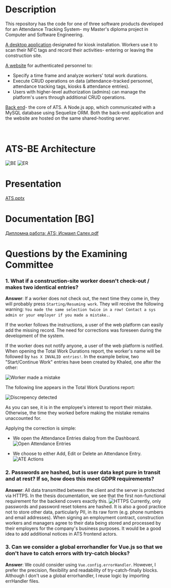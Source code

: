 # Description
This repository has the code for one of three software products developed for an Attendance Tracking System- my Master's diploma project in Computer and Software Engineering.

<p><a href="https://github.com/IsmailSalehCode/public_ATS-Kiosk-FE">A desktop application</a> designated for kiosk installation. Workers use it to scan their NFC tags and record their activities- entering or leaving the construction site.</p>

<p><a href="https://github.com/IsmailSalehCode/public_ATS-FE">A website</a> for authenticated personnel to: 
  <ul><li>Specify a time frame and analyze workers' total work durations.</li>
  <li>Execute CRUD operations on data (attendance-tracked personnel, attendance tracking tags, kiosks & attendance entries).</li>
  <li>Users with higher-level authorization (admins) can manage the platform's users through additional CRUD operations.</li></ul></p>

<p><a href="https://github.com/IsmailSalehCode/public_ATS-BE">Back end</a>- the core of ATS. A Node.js app, which communicated with a MySQL database using Sequelize ORM. Both the back-end application and the website are hosted on the same shared-hosting server.</p><br>

# ATS-BE Architecture
![BE](https://github.com/user-attachments/assets/1d8ee602-a534-44b2-a0a7-875329701965)
![ER](https://github.com/user-attachments/assets/e0d99c85-82a6-4139-88af-e90439e61c30)


# Presentation
[ATS.pptx](https://docs.google.com/presentation/d/1h-ehkfDv_rdP3KRnAm30EMQIyLUszYTu/edit?usp=drive_link&ouid=108639976607761386658&rtpof=true&sd=true)


# Documentation [BG]
[Дипломна работа; ATS; Исмаил Салех.pdf](https://github.com/user-attachments/files/18040853/ATS.pdf)


# Questions by the Examining Committee
### 1. What if a construction-site worker doesn't check-out / makes two identical entries?

**Answer**: If a worker does not check out, the next time they come in, they will probably press `Starting/Resuming work`. They will receive the following warning: `You made the same selection twice in a row! Contact a sys admin or your employer if you made a mistake.`.

If the worker follows the instructions, a user of the web platform can easily add the missing record. The need for corrections was foreseen during the development of the system.

If the worker does not notify anyone, a user of the web platform is notified. When opening the Total Work Durations report, the worker's name will be followed by `has X INVALID entries!`. In the example below, two "Start/Continue Work" entries have been created by Khaled, one after the other:

![Worker made a mistake](https://github.com/user-attachments/assets/4eebcd93-c95d-4aca-98bb-f4c5a0be08a4)

The following line appears in the Total Work Durations report:

![Discrepency detected](https://github.com/user-attachments/assets/4d41ccff-4930-46d0-9525-866c67e04edd)

As you can see, it is in the employee's interest to report their mistake. Otherwise, the time they worked before making the mistake remains unaccounted for.

Applying the correction is simple:
- We open the Attendance Entries dialog from the Dashboard.
![Open Attendance Entries](https://github.com/user-attachments/assets/36eda085-3df4-4f05-9968-fcde07c766ea)

- We choose to either Add, Edit or Delete an Attendance Entry.
![ATE Actions](https://github.com/user-attachments/assets/9caac3ca-2f87-4316-b00a-d668c17e496e)


### 2. Passwords are hashed, but is user data kept pure in transit and at rest? If so, how does this meet GDPR requirements?

**Answer**: All data transmitted between the client and the server is protected via HTTPS. In the thesis documentation, we see that the first non-functional requirement for the backend covers exactly this.
![HTTPS](https://github.com/user-attachments/assets/cb9a8a12-06ce-4954-8917-3ce7ce877e28)
Currently, only passwords and password reset tokens are hashed. It is also a good practice not to store other data, particularly PII, in its raw form (e.g. phone numbers and email addresses).
When signing an employment contract, construction workers and managers agree to their data being stored and processed by their employers for the company's business purposes. It would be a good idea to add additional notices in ATS frontend actors.


### 3. Can we consider a global errorhandler for Vue.js so that we don't have to catch errors with try-catch blocks?

**Answer**: We could consider using `Vue.config.errorHandler`. However, I prefer the precision, flexibility and readability of try-catch-finally blocks. Although I don't use a global errorhandler, I reuse logic by importing errHandler files.
